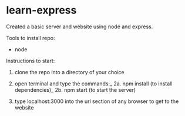# learn-express
Created a basic server and website using node and express.

Tools to install repo:
 - node

Instructions to start:
1. clone the repo into a directory of your choice
2. open terminal and type the commands:_
2a. npm install (to install dependencies)_
2b. npm start (to start the server)

3. type localhost:3000 into the url section of any browser to get to the website
